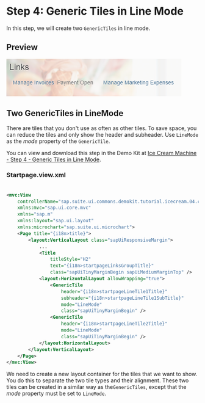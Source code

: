 <!-- loio10fa7fd7f0d54f6384b3b31c65ac78f5 -->

# Step 4: Generic Tiles in Line Mode

In this step, we will create two `GenericTiles` in line mode.



<a name="loio10fa7fd7f0d54f6384b3b31c65ac78f5__section_t2l_ydn_j1b"/>

## Preview

![](images/Step3_1_0add8de.png)



<a name="loio10fa7fd7f0d54f6384b3b31c65ac78f5__section_ypz_g2n_j1b"/>

## Two GenericTiles in LineMode

There are tiles that you don't use as often as other tiles. To save space, you can reduce the tiles and only show the header and subheader. Use `LineMode` as the *mode* property of the `GenericTile`.

You can view and download this step in the Demo Kit at [Ice Cream Machine - Step 4 - Generic Tiles in Line Mode](https://ui5.sap.com/#/entity/sap.suite.ui.commons.tutorial.icecream/sample/sap.suite.ui.commons.tutorial.icecream.04).



### Startpage.view.xml

```xml

<mvc:View
    controllerName="sap.suite.ui.commons.demokit.tutorial.icecream.04.controller.Startpage"
    xmlns:mvc="sap.ui.core.mvc"
    xmlns="sap.m"
    xmlns:layout="sap.ui.layout"
    xmlns:microchart="sap.suite.ui.microchart">
    <Page title="{i18n>title}">
        <layout:VerticalLayout class="sapUiResponsiveMargin">
            ...
            <Title
                titleStyle="H2"
                text="{i18n>startpageLinksGroupTitle}"
                class="sapUiTinyMarginBegin sapUiMediumMarginTop" />
            <layout:HorizontalLayout allowWrapping="true">
                <GenericTile
                    header="{i18n>startpageLineTile1Title}"
                    subheader="{i18n>startpageLineTile1SubTitle}"
                    mode="LineMode"
                    class="sapUiTinyMarginBegin" />
                <GenericTile
                    header="{i18n>startpageLineTile2Title}"
                    mode="LineMode"
                    class="sapUiTinyMarginBegin" />
            </layout:HorizontalLayout>
        </layout:VerticalLayout>
    </Page>
</mvc:View>
```

We need to create a new layout container for the tiles that we want to show. You do this to separate the two tile types and their alignment. These two tiles can be created in a similar way as the`GenericTiles`, except that the *mode* property must be set to `LineMode`.

